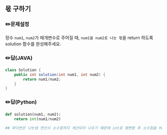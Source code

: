 ## <b>몫 구하기</b>
### ✏️문제설정
정수 `num1`, `num2`가 매개변수로 주어질 때, `num1을 num2로 나눈 몫`을 return 하도록 solution 함수를 완성해주세요.
### ✏️답(JAVA)
```java
class Solution {
    public int solution(int num1, int num2) {
        return num1/num2;
    }
}
```
### ✏️답(Python)
```python
def solution(num1, num2):
    return int(num1/num2)
    
## 파이썬은 나눗셈 연산시 소수점까지 계산되어 나오기 때문에 int로 형변환 후 소수점을 버려야 한다.
```
